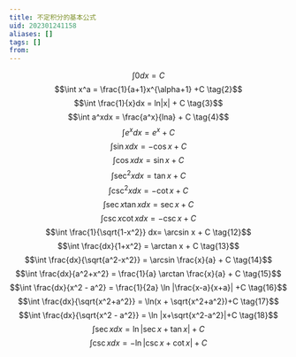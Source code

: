 ```yaml
---
title: 不定积分的基本公式
uid: 202301241158
aliases: []
tags: []
from:
---
```


$$\int 0 dx = C  \tag{1}$$
$$\int x^a = \frac{1}{a+1}x^{\alpha+1} +C  \tag{2}$$
$$\int \frac{1}{x}dx = ln|x| + C  \tag{3}$$
$$\int a^xdx = \frac{a^x}{lna} + C  \tag{4}$$
$$\int e^xdx = e^x + C  \tag{5}$$
$$\int \sin x dx = -\cos x +C  \tag{6}$$
$$\int \cos x dx = \sin x + C  \tag{7}$$
$$\int \sec^2 xdx = \tan x +C  \tag{8}$$
$$\int \csc^2 xdx = -\cot x + C  \tag{9}$$
$$\int \sec x \tan xdx = \sec x + C  \tag{10}$$
$$\int \csc x \cot x dx = -\csc x + C  \tag{11}$$
$$\int \frac{1}{\sqrt{1-x^2}} dx= \arcsin x + C  \tag{12}$$
$$\int \frac{dx}{1+x^2} = \arctan x + C  \tag{13}$$
$$\int \frac{dx}{\sqrt{a^2-x^2}} = \arcsin \frac{x}{a} + C  \tag{14}$$
$$\int \frac{dx}{a^2+x^2} = \frac{1}{a} \arctan \frac{x}{a} + C  \tag{15}$$
$$\int \frac{dx}{x^2 - a^2} = \frac{1}{2a} \ln |\frac{x-a}{x+a}| +C \tag{16}$$
$$\int \frac{dx}{\sqrt{x^2+a^2}} = \ln(x + \sqrt{x^2+a^2})+C \tag{17}$$
$$\int \frac{dx}{\sqrt{x^2 - a^2}} = \ln |x+\sqrt{x^2-a^2}|+C \tag{18}$$
$$\int \sec xdx = \ln|\sec x +\tan x | + C \tag{19}$$
$$\int \csc xdx = -\ln | \csc x + \cot x| + C \tag{20}$$
